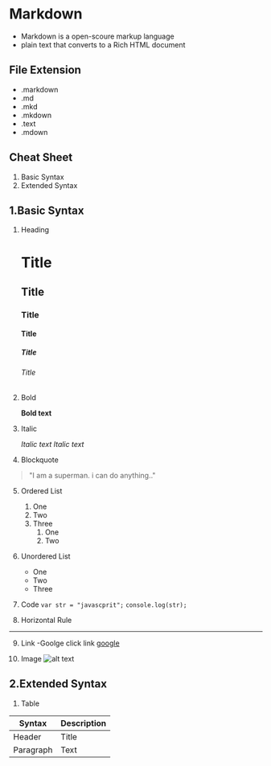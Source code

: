 # Markdown
- Markdown is a open-scoure markup language
- plain text that converts to a Rich HTML document

## File Extension
- .markdown
- .md
- .mkd
- .mkdown
- .text
- .mdown

## Cheat Sheet
1. Basic Syntax
2. Extended Syntax
  
## 1.Basic Syntax

1. Heading
      # Title
      ## Title
      ### Title
      #### Title
      ##### Title
      ###### Title

2. Bold

      **Bold text**

3. Italic

      *Italic text*
      _Italic text_

4. Blockquote
  
  > "I am a superman. i can do anything.." 

5. Ordered List
    1. One
    2. Two
    3. Three
        1. One
        2. Two

6. Unordered List
    - One
    - Two
    - Three

7. Code
  `var str = "javascprit";`
  `console.log(str);`

8. Horizontal Rule
---

9. Link
-Goolge click link [google](https://www.google.com)

10. Image
![alt text](https://www.google.com/url?sa=i&url=https%3A%2F%2Fwww.rd.com%2Flist%2Fblack-cat-breeds%2F&psig=AOvVaw3yG_f-WgfGD1VKFEHnWUNz&ust=1669896381463000&source=images&cd=vfe&ved=0CBAQjRxqFwoTCKCG1_bu1fsCFQAAAAAdAAAAABAT)





## 2.Extended Syntax

1. Table

| Syntax | Description |
| ----------- | ----------- |
| Header | Title |
| Paragraph | Text |

